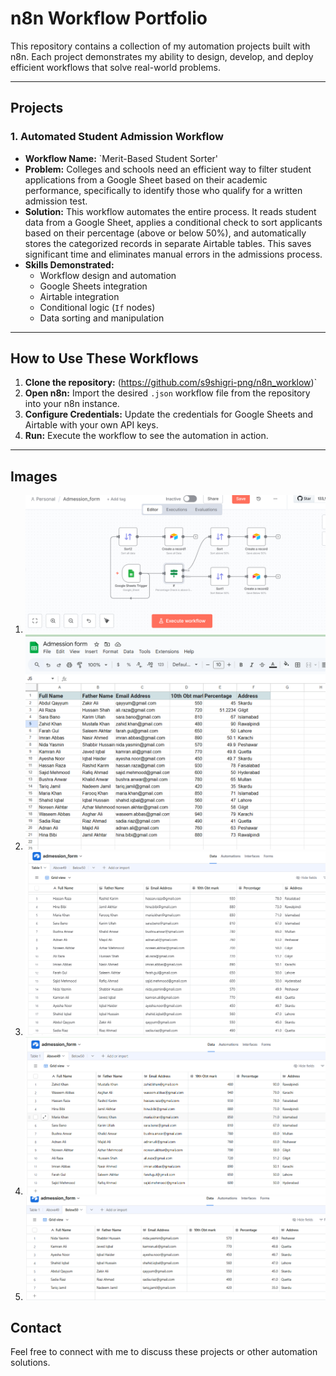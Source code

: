 # n8n Workflow Portfolio

This repository contains a collection of my automation projects built with n8n. Each project demonstrates my ability to design, develop, and deploy efficient workflows that solve real-world problems.

---

## Projects

### 1. Automated Student Admission Workflow

* **Workflow Name:** `Merit-Based Student Sorter'
* **Problem:** Colleges and schools need an efficient way to filter student applications from a Google Sheet based on their academic performance, specifically to identify those who qualify for a written admission test.
* **Solution:** This workflow automates the entire process. It reads student data from a Google Sheet, applies a conditional check to sort applicants based on their percentage (above or below 50%), and automatically stores the categorized records in separate Airtable tables. This saves significant time and eliminates manual errors in the admissions process.
* **Skills Demonstrated:**
    * Workflow design and automation
    * Google Sheets integration
    * Airtable integration
    * Conditional logic (`If` nodes)
    * Data sorting and manipulation

---

## How to Use These Workflows

1.  **Clone the repository:** (https://github.com/s9shigri-png/n8n_worklow)`
2.  **Open n8n:** Import the desired `.json` workflow file from the repository into your n8n instance.
3.  **Configure Credentials:** Update the credentials for Google Sheets and Airtable with your own API keys.
4.  **Run:** Execute the workflow to see the automation in action.

---
## Images
1. ![images](./images/workflow.png)
2. ![images](./images/google_sheet.png)
3. ![images](./images/air_table_all_data.png)
4. ![images](./images/air_table_above50.png)
5. ![images](./images/air_table_below50.png)

## Contact
Feel free to connect with me to discuss these projects or other automation solutions.
